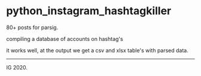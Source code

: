 # python_instagram_hashtagkiller

80+ posts for parsig.

compiling a database of accounts on hashtag's

it works well, at the output we get a csv and xlsx table's with parsed data.

---

IG 2020.
